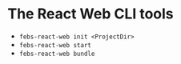 # The React Web CLI tools

* `febs-react-web init <ProjectDir>`
* `febs-react-web start`
* `febs-react-web bundle`
